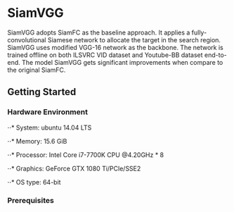 # SiamVGG

SiamVGG adopts SiamFC as the baseline approach. It applies a fully-convolutional Siamese network to allocate the target in the search region. SiamVGG uses modified VGG-16 network as the backbone. The network is trained offline on both ILSVRC VID dataset and Youtube-BB dataset end-to-end. The model SiamVGG gets significant improvements when compare to the original SiamFC.

## Getting Started

### Hardware Environment

⋅⋅* System: ubuntu 14.04 LTS

⋅⋅* Memory: 15.6 GiB

⋅⋅* Processor: Intel Core i7-7700K CPU @4.20GHz * 8

⋅⋅* Graphics: GeForce GTX 1080 Ti/PCle/SSE2

⋅⋅* OS type: 64-bit

### Prerequisites

